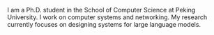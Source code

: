 I am a Ph.D. student in the School of Computer Science at Peking University. I work on computer systems and networking. My research currently focuses on designing systems for large language models.
